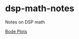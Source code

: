 # dsp-math-notes
Notes on DSP math

[Bode Plots](https://dgriffin91.github.io/dsp-math-notes/bodes.html)
